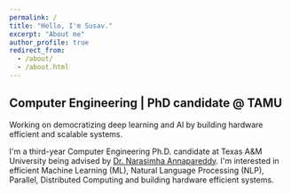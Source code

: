 ```yaml
---
permalink: /
title: "Hello, I'm Susav."
excerpt: "About me"
author_profile: true
redirect_from: 
  - /about/
  - /about.html
---
```


<meta name='description' content='This is a personal website of Susav Shrestha. Susav is a PhD candidate at Texas A&M Univeristy. Susav is studying Computer Engineering and focuses his research on optimizing deep learning systems.'>


Computer Engineering | PhD candidate @ TAMU
-------------------

Working on democratizing deep learning and AI by building hardware efficient and scalable systems. 

I'm a third-year Computer Engineering Ph.D. candidate at Texas A&M University being advised by [Dr. Narasimha Annapareddy](https://experts.tamu.edu/expert/narasimha-annapareddy/). I'm interested in efficient Machine Learning (ML), Natural Language Processing (NLP), Parallel, Distributed Computing and building hardware efficient systems.
